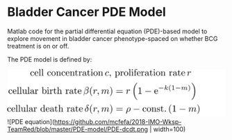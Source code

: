 # Bladder Cancer PDE Model

Matlab code for the partial differential equation (PDE)-based model to explore movement in bladder cancer phenotype-spaced on whether BCG treatment is on or off.

The PDE model is defined by: 

![PDE model definition](https://github.com/mcfefa/2018-IMO-Wksp-TeamRed/blob/master/PDE-model/birth-death-def.png)
![PDE equation](https://github.com/mcfefa/2018-IMO-Wksp-TeamRed/blob/master/PDE-model/PDE-dcdt.png | width=100)
